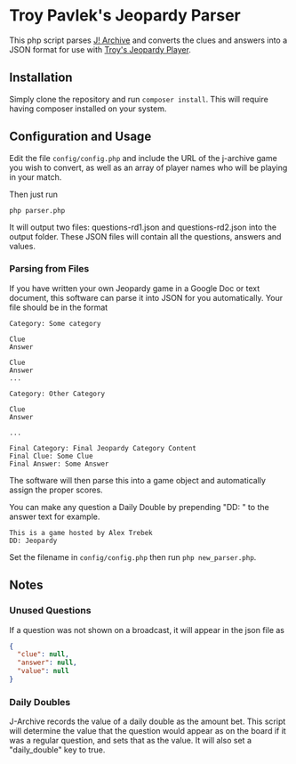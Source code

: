 Troy Pavlek's Jeopardy Parser
=====================================

This php script parses [J! Archive](http://j-archive.com/) and converts the clues and answers into a JSON format for use with
[Troy's Jeopardy Player](http://github.com/tpavlek/Jeopardy).

Installation
----------------

Simply clone the repository and run `composer install`. This will require having composer installed on your system.

Configuration and Usage
--------------------------

Edit the file `config/config.php` and include the URL of the j-archive game you wish to convert, as well as an array of 
player names who will be playing in your match.

Then just run
```
php parser.php
```

It will output two files: questions-rd1.json and questions-rd2.json into the output folder. These JSON files will contain all the questions,
answers and values.

### Parsing from Files

If you have written your own Jeopardy game in a Google Doc or text document, this software can parse it into JSON for you
automatically. Your file should be in the format
```
Category: Some category

Clue
Answer

Clue
Answer
...

Category: Other Category

Clue
Answer

...

Final Category: Final Jeopardy Category Content
Final Clue: Some Clue
Final Answer: Some Answer
```

The software will then parse this into a game object and automatically assign the proper scores.

You can make any question a Daily Double by prepending "DD: " to the answer text for example.

```
This is a game hosted by Alex Trebek
DD: Jeopardy
```

Set the filename in `config/config.php` then run `php new_parser.php`.

Notes
-------

### Unused Questions

If a question was not shown on a broadcast, it will appear in the json file as
```json
{
  "clue": null,
  "answer": null,
  "value": null
}
```

### Daily Doubles

J-Archive records the value of a daily double as the amount bet. This script will determine the value that the question
would appear as on the board if it was a regular question, and sets that as the value. It will also set a "daily_double" 
key to true.

